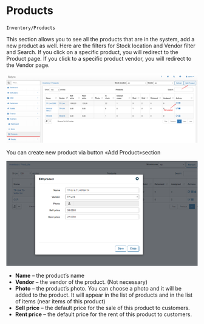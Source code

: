 Products
==========
`Inventory/Products`

This section allows you to see all the products that are in the system,  add a new product as well.
Here are the filters for  Stock location and Vendor filter and Search.
If you click on a specific product, you will redirect to the Product page.
If you click to a specific product vendor, you will redirect to the Vendor page.


![Products](products.png)

You can create new product via button «Add Product»section

![Add product](add_product.png)

* **Name** – the product’s name
* **Vendor** – the vendor of the product. (Not necessary)
* **Photo** – the product’s photo. You can choose a photo and it will be added to the product. It will appear in the list of products and in the list of items (near items of this product)
* **Sell price** – the default price for the sale of this product to customers.
* **Rent price** – the default price for the rent of this product to customers.